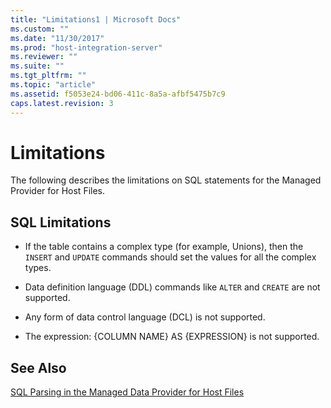 ```yaml
---
title: "Limitations1 | Microsoft Docs"
ms.custom: ""
ms.date: "11/30/2017"
ms.prod: "host-integration-server"
ms.reviewer: ""
ms.suite: ""
ms.tgt_pltfrm: ""
ms.topic: "article"
ms.assetid: f5053e24-bd06-411c-8a5a-afbf5475b7c9
caps.latest.revision: 3
---
```

# Limitations
The following describes the limitations on SQL statements for the Managed Provider for Host Files.  
  
## SQL Limitations  
  
-   If the table contains a complex type (for example, Unions), then the `INSERT` and `UPDATE` commands should set the values for all the complex types.  
  
-   Data definition language (DDL) commands like `ALTER` and `CREATE` are not supported.  
  
-   Any form of data control language (DCL) is not supported.  
  
-   The expression: {COLUMN NAME} AS {EXPRESSION} is not supported.  
  
## See Also  
 [SQL Parsing in the Managed Data Provider for Host Files](../core/sql-parsing-in-the-managed-data-provider-for-host-files1.md)